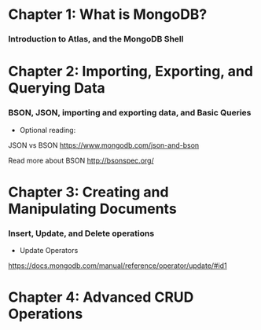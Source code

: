 
# Chapter 1: What is MongoDB?
### Introduction to Atlas, and the MongoDB Shell



# Chapter 2: Importing, Exporting, and Querying Data
### BSON, JSON, importing and exporting data, and Basic Queries

* Optional reading:

JSON vs BSON
https://www.mongodb.com/json-and-bson

Read more about BSON
http://bsonspec.org/

# Chapter 3: Creating and Manipulating Documents
### Insert, Update, and Delete operations
* Update Operators

https://docs.mongodb.com/manual/reference/operator/update/#id1

# Chapter 4: Advanced CRUD Operations

## 